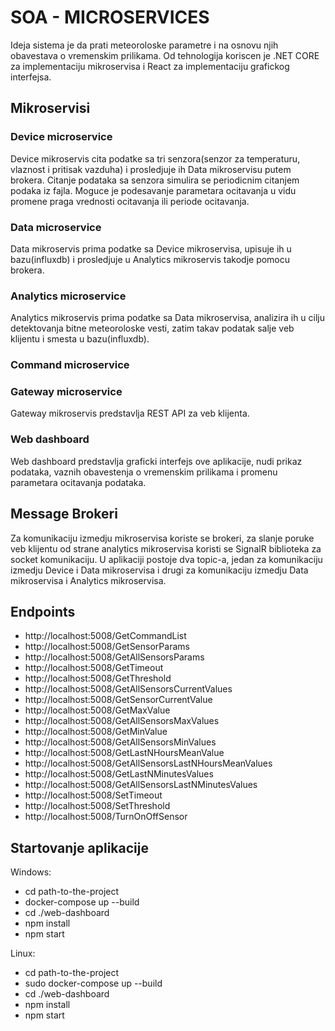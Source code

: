 # SOA - MICROSERVICES

Ideja sistema je da prati meteoroloske parametre i na osnovu njih obavestava o vremenskim prilikama. Od tehnologija koriscen je .NET CORE za implementaciju mikroservisa
i React za implementaciju grafickog interfejsa.

## Mikroservisi
### Device microservice
Device mikroservis cita podatke sa tri senzora(senzor za temperaturu, vlaznost i pritisak vazduha) i prosledjuje ih Data mikroservisu putem brokera. Citanje podataka sa senzora
simulira se periodicnim citanjem podaka iz fajla. Moguce je podesavanje parametara ocitavanja u vidu promene praga vrednosti ocitavanja ili periode ocitavanja.

### Data microservice
Data mikroservis prima podatke sa Device mikroservisa, upisuje ih u bazu(influxdb) i prosledjuje u Analytics mikroservis takodje pomocu brokera. 

### Analytics microservice
Analytics mikroservis prima podatke sa Data mikroservisa, analizira ih u cilju detektovanja bitne meteoroloske vesti, zatim takav podatak salje veb klijentu 
i smesta u bazu(influxdb). 

### Command microservice

### Gateway microservice
Gateway mikroservis predstavlja REST API za veb klijenta.

### Web dashboard
Web dashboard predstavlja graficki interfejs ove aplikacije, nudi prikaz podataka, vaznih obavestenja o vremenskim prilikama i promenu parametara ocitavanja podataka.

## Message Brokeri

Za komunikaciju izmedju mikroservisa koriste se brokeri, za slanje poruke veb klijentu od strane analytics mikroservisa koristi se SignalR biblioteka za socket komunikaciju. 
U aplikaciji postoje dva topic-a, jedan za komunikaciju izmedju Device i Data mikroservisa i drugi za komunikaciju izmedju Data mikroservisa i Analytics mikroservisa. 

## Endpoints
- http://localhost:5008/GetCommandList
- http://localhost:5008/GetSensorParams
- http://localhost:5008/GetAllSensorsParams
- http://localhost:5008/GetTimeout
- http://localhost:5008/GetThreshold
- http://localhost:5008/GetAllSensorsCurrentValues
- http://localhost:5008/GetSensorCurrentValue
- http://localhost:5008/GetMaxValue
- http://localhost:5008/GetAllSensorsMaxValues
- http://localhost:5008/GetMinValue
- http://localhost:5008/GetAllSensorsMinValues
- http://localhost:5008/GetLastNHoursMeanValue
- http://localhost:5008/GetAllSensorsLastNHoursMeanValues
- http://localhost:5008/GetLastNMinutesValues
- http://localhost:5008/GetAllSensorsLastNMinutesValues
- http://localhost:5008/SetTimeout
- http://localhost:5008/SetThreshold
- http://localhost:5008/TurnOnOffSensor

## Startovanje aplikacije

Windows:
- cd path-to-the-project
- docker-compose up --build
- cd ./web-dashboard
- npm install
- npm start

Linux:
- cd path-to-the-project
- sudo docker-compose up --build
- cd ./web-dashboard
- npm install
- npm start

